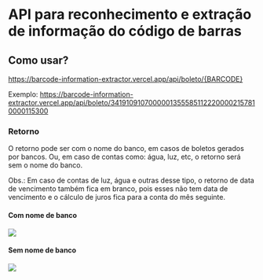 # API para reconhecimento e extração de informação do código de barras

## Como usar?

https://barcode-information-extractor.vercel.app/api/boleto/{BARCODE}

Exemplo: https://barcode-information-extractor.vercel.app/api/boleto/34191091070000013555851122200002157810000115300

### Retorno

O retorno pode ser com o nome do banco, em casos de boletos gerados por bancos. Ou, em caso de contas como: água, luz, etc, o retorno será 
sem o nome do banco.

Obs.: Em caso de contas de luz, água e outras desse tipo, o retorno de data de vencimento também fica em branco, pois esses não tem data 
de vencimento e o cálculo de juros fica para a conta do mês seguinte.

#### Com nome de banco

![](https://barcode-information-extractor.vercel.app/retorno1.png)

#### Sem nome de banco

![](https://barcode-information-extractor.vercel.app/retorno2.png)